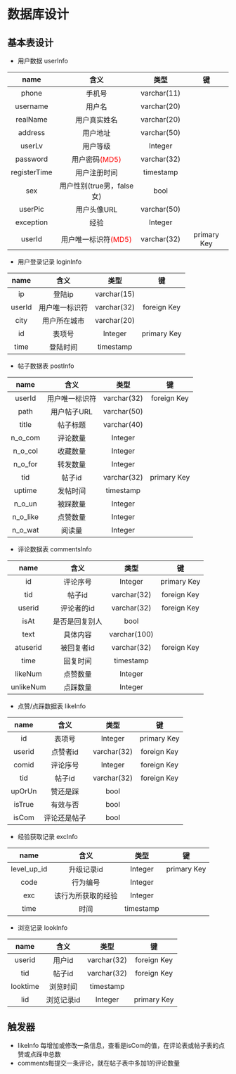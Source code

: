 # 数据库设计

## 基本表设计

- 用户数据  userInfo

|     name     |                     含义                     |    类型     |     键      |
| :----------: | :------------------------------------------: | :---------: | :---------: |
|    phone     |                    手机号                    | varchar(11) |             |
|   username   |                    用户名                    | varchar(20) |             |
|   realName   |                 用户真实姓名                 | varchar(20) |             |
|   address    |                   用户地址                   | varchar(50) |             |
|    userLv    |                   用户等级                   |   Integer   |             |
|   password   |    用户密码<font color="red">(MD5)</font>    | varchar(32) |             |
| registerTime |                 用户注册时间                 |  timestamp  |             |
|     sex      |          用户性别(true男，false女)           |    bool     |             |
|   userPic    |                 用户头像URL                  | varchar(50) |             |
|  exception   |                     经验                     |   Integer   |             |
|    userId    | 用户唯一标识符<font color="red">(MD5)</font> | varchar(32) | primary Key |



- 用户登录记录  loginInfo

|  name  |      含义      |    类型     |     键      |
| :----: | :------------: | :---------: | :---------: |
|   ip   |     登陆ip     | varchar(15) |             |
| userId | 用户唯一标识符 | varchar(32) | foreign Key |
|  city  |  用户所在城市  | varchar(20) |             |
|   id   |     表项号     |   Integer   | primary Key |
|  time  |    登陆时间    |  timestamp  |             |



- 帖子数据表  postInfo

|   name   |      含义      |    类型     |     键      |
| :------: | :------------: | :---------: | :---------: |
|  userId  | 用户唯一标识符 | varchar(32) | foreign Key |
|   path   |  用户帖子URL   | varchar(50) |             |
|  title   |    帖子标题    | varchar(40) |             |
| n_o_com  |    评论数量    |   Integer   |             |
| n_o_col  |    收藏数量    |   Integer   |             |
| n_o_for  |    转发数量    |   Integer   |             |
|   tid    |     帖子id     | varchar(32) | primary Key |
|  uptime  |    发帖时间    |  timestamp  |             |
|  n_o_un  |    被踩数量    |   Integer   |             |
| n_o_like |    点赞数量    |   Integer   |             |
| n_o_wat  |     阅读量     |   Integer   |             |



- 评论数据表  commentsInfo

|   name    |      含义      |     类型     |     键      |
| :-------: | :------------: | :----------: | :---------: |
|    id     |    评论序号    |   Integer    | primary Key |
|    tid    |     帖子id     | varchar(32)  | foreign Key |
|  userid   |   评论者的id   | varchar(32)  | foreign Key |
|   isAt    | 是否是回复别人 |     bool     |             |
|   text    |    具体内容    | varchar(100) |             |
| atuserid  |   被回复者id   | varchar(32)  | foreign Key |
|   time    |    回复时间    |  timestamp   |             |
|  likeNum  |    点赞数量    |   Integer    |             |
| unlikeNum |    点踩数量    |   Integer    |             |

- 点赞/点踩数据表  likeInfo

|  name  |     含义     |    类型     |     键      |
| :----: | :----------: | :---------: | :---------: |
|   id   |    表项号    |   Integer   | primary Key |
| userid |   点赞者id   | varchar(32) | foreign Key |
| comid  |   评论序号   |   Integer   | foreign Key |
|  tid   |    帖子id    | varchar(32) | foreign Key |
| upOrUn |   赞还是踩   |    bool     |             |
| isTrue |   有效与否   |    bool     |             |
| isCom  | 评论还是帖子 |    bool     |             |

- 经验获取记录  excInfo

|    name     |        含义        |   类型    |     键      |
| :---------: | :----------------: | :-------: | :---------: |
| level_up_id |     升级记录id     |  Integer  | primary Key |
|    code     |      行为编号      |  Integer  |             |
|     exc     | 该行为所获取的经验 |  Integer  |             |
|    time     |        时间        | timestamp |             |

- 浏览记录 lookInfo

|   name   |    含义    |    类型     |     键      |
| :------: | :--------: | :---------: | :---------: |
|  userid  |   用户id   | varchar(32) | foreign Key |
|   tid    |   帖子id   | varchar(32) | foreign Key |
| looktime |  浏览时间  |  timestamp  |             |
|   lid    | 浏览记录id |   Integer   | primary Key |



## 触发器

- likeInfo 每增加或修改一条信息，查看是isCom的值，在评论表或帖子表的点赞或点踩中总数
- comments每提交一条评论，就在帖子表中多加1的评论数量